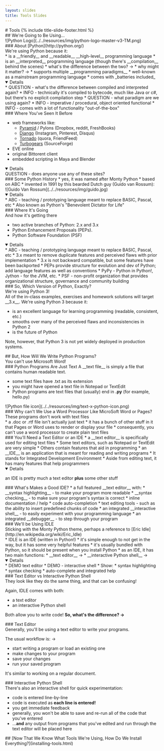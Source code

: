 ```yaml
---
layout: slides
title: Tools Slides
---
```

<section markdown="block" markdown="block" class="title-slide">
#  Tools
{% include title-slide-footer.html %}
</section>

<section markdown="block" markdown="block">
##  We're Going to Be Using...
<div class="img-container" markdown="block">![Python Logo](../../resources/img/python-logo-master-v3-TM.png)
</div>
</section>

<section markdown="block">
### About [Python](http://python.org/)
<aside>We're using Python because it:</aside>
* is a __friendly__ and __readable__ __high-level__ programming language
* is an __interpreted__ programming language (though there's __compilation__ behind the scenes)
	* what's the difference between the two? &rarr;
	* why might it matter? &rarr;
* supports multiple __programming paradigms__
* well-known as a mainstream programming language
* comes with _batteries included_

<details open markdown="block">
* QUESTION - what's the difference between compiled and interpreted again?
* INFO - technically it's compiled to bytecode, much like Java or c#, but there's no explicit compilation step 
* QUESTION - what paradigm are we using again?
* INFO - imperative / procedural, object oriented functional 
* INFO - comes with a lot of functionality "out-of-the-box"
</details>
</section>

<section markdown="block">
### Where You've Seen It Before

* web frameworks like:
	* [Pyramid](http://www.pylonsproject.org/) / Pylons (Dropbox, reddit, FreshBooks)
	* [Django](https://www.djangoproject.com/) (Instagram, Pinterest, Disqus)
	* [Tornado](http://www.tornadoweb.org/) (quora, FriendFeed)
	* [Turbogears](http://turbogears.org/) (SourceForge) 
* EVE online
* original Bittorent client
* embedded scripting in Maya and Blender

<details open markdown="block">
QUESTION - does anyone use any of these sites?
</details>
</section>

<section markdown="block">
###  Some Python History
*  yes, it was named after Monty Python
*  based on ABC
*  invented in 1991 by this bearded Dutch guy (Guido van Rossum):

<div class="img-container" markdown="block">
![Guido Van Rossum](../../resources/img/guido.jpg)
</div>

<details open markdown="block">
* ABC - teaching / prototyping language meant to replace BASIC, Pascal, etc
* Also known as Python's "Benevolent Dictator for Life"
</details>
</section>

<section markdown="block">
###  Where It's Going
<aside>And how it's getting there</aside>

* two active branches of Python: 2.x and 3.x
* Python Enhancement Proposals (PEPs).
* Python Software Foundation (PSF)

<details open markdown="block">
* ABC - teaching / prototyping language meant to replace BASIC, Pascal, etc
* 3.x meant to remove duplicate features and perceived flaws with prior implementation
* 3.x is not backward compatible, but some features have been backported
* PEPs provide structure for evolution and dev of Python; add language features as well as conventions
* PyPy - Python in Python!, Jython - for the JVM, etc.
* PSF - non-profit organization that provides organizational structure, governance and community building
</details>
</section>


<section markdown="block">
###  So, Which Version of Python, Exactly?
<aside>We're using Python 3!</aside>
All of the in-class examples, exercises and homework solutions will target __3.x__.  We're using Python 3 because it:

* is an excellent language for learning programming (readable, consistent, etc.)
* smooths over many of the perceived flaws and inconsistencies in Python 2
* is the future of Python 

Note, however, that Python 3 is not yet widely deployed in production systems.
</section>


<section markdown="block">
##  But, How Will We Write Python Programs?
<aside>You can't use Microsoft Word!</aside>
</section>

<section markdown="block">
###  Python Programs Are Just Text
A __text file__ is simply a file that contains human readable text.

* some text files have .txt as its extension
* you might have opened a text file in Notepad or TextEdit 
* Python programs are text files that (usually) end in __.py__ (for example, hello.py)

<div class="img-container" markdown="block">
![Python file icon](../../resources/img/text-x-python-icon.png)
</div>
</section>

<section markdown="block">
###  Why can't We Use a Word Processor Like MicroSoft Word or Pages?
<aside>These programs don't work with text files</aside>
* a .doc or .rtf file isn't actually just text 
* it has a bunch of other stuff in it that Pages or Word uses to render or display your file
* consequently, you can't use a word processor to create plain text files

</section>

<section markdown="block">
###  You'll Need a Text Editor or an IDE
* a __text editor__ is specifically used for editing text files
	* Some text editors, such as Notepad or TextEdit are very simple
	* Others contain features that aid in programming
* an __IDE__ is an application that is meant for reading and writing programs
	* It stands for Integrated Development Environment
	* Aside from editing text, it has many features that help programmers

<details open markdown="block">

an IDE is pretty much a text editor __plus__ some other stuff

</details>
</section>

<section markdown="block">
###  What's Makes a Good IDE?
* a full featured __text editor__ with:
	* __syntax highlighting__ - to make your program more readable
	* __syntax checking__ - to make sure your program's syntax is correct
	* inline documentation / help
	* code auto-completion
	* text editing tools - such as the ability to insert predefined chunks of code
* an integrated __interactive shell__ - to easily experiment with your programming language
* an integrated __debugger__ - to step through your program
</section>

<section markdown="block">
###  We'll be Using IDLE
<aside markdown="block">
Sticking with the Monty Python theme, perhaps a reference to [Eric Idle](http://en.wikipedia.org/wiki/Eric_Idle)
</aside>
* IDLE is an IDE (written in Python!)
* it's simple enough to not get in the way, but it has some very helpful features
* it's usually bundled with Python, so it should be present when you install Python
* as an IDE, it has two main functions:
	* __text editor__ &rarr;
	* __interactive Python shell__ &rarr;

<details open markdown="block">
* DEMO text editor
* DEMO - interactive shell
* Show:
	* syntax highlighting
	* syntax checking
	* auto-complete and integrated help
</details>
</section>

<section markdown="block">
###  Text Editor vs Interactive Python Shell
<aside markdown="block">
They look like they do the same thing, and that can be confusing!
</aside>

Again, IDLE comes with both:  

* a text editor
* an interactive Python shell

Both allow you to write code!  __So, what's the difference? &rarr;__

</section>

<section markdown="block">
###  Text Editor

<aside>Generally, you'll be using a text editor to write your programs.</aside>

The usual workflow is: &rarr;

* start writing a program or load an existing one
* make changes to your program
* save your changes
* run your saved program

It's similar to working on a regular document.

</section>

<section markdown="block">
###  Interactive Python Shell

<aside>There's also an interactive shell for quick experimentation:</aside>

* code is entered line-by-line
* code is executed as __each line is entered!__
* you get immediate feedback
* generally, you won't be able to save and re-run all of the code that you've entered
* ...__and__ any output from programs that you've edited and run through the text editor will be placed here
</section>

<section markdown="block">
##  [Now That We Know What Tools We're Using, How Do We Install Everything?](installing-tools.html)
</section>
